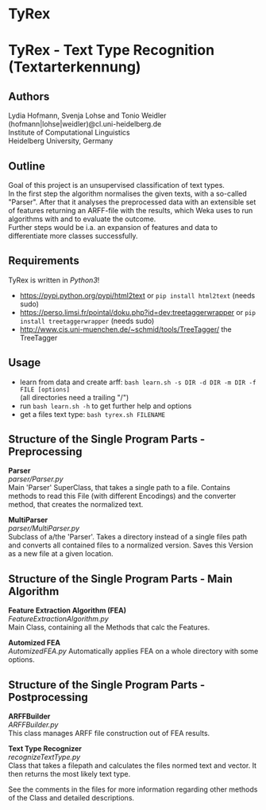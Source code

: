 # TyRex
TyRex - Text Type Recognition (Textarterkennung)
========================================================================

Authors
-------
Lydia Hofmann, Svenja Lohse and Tonio Weidler  
(hofmann|lohse|weidler)@cl.uni-heidelberg.de  
Institute of Computational Linguistics  
Heidelberg University, Germany  

Outline  
----
Goal of this project is an unsupervised classification of text types.  
In the first step the algorithm normalises the given texts, with a so-called "Parser". After that it analyses the preprocessed data with an extensible set of features returning an ARFF-file with the results, which Weka uses to run algorithms with and to evaluate the outcome.  
Further steps would be i.a. an expansion of features and data to differentiate more classes successfully.   

Requirements  
------------
TyRex is written in *Python3*!  
  - https://pypi.python.org/pypi/html2text or ```pip install html2text``` (needs sudo)  
  - https://perso.limsi.fr/pointal/doku.php?id=dev:treetaggerwrapper or ```pip install treetaggerwrapper``` (needs sudo)  
  - http://www.cis.uni-muenchen.de/~schmid/tools/TreeTagger/ the TreeTagger  

Usage  
-----  
  * learn from data and create arff: ```bash learn.sh -s DIR -d DIR -m DIR -f FILE [options]```  
    (all directories need a trailing "/")
  * run ```bash learn.sh -h``` to get further help and options
  * get a files text type: ```bash tyrex.sh FILENAME```

Structure of the Single Program Parts - Preprocessing  
---------------------------------------------------------------
**Parser**    
*parser/Parser.py*  
Main 'Parser' SuperClass, that takes a single path to a file. Contains methods to read this File (with different Encodings) and the converter method, that creates the normalized text.

**MultiParser**    
*parser/MultiParser.py*  
Subclass of a/the 'Parser'. Takes a directory instead of a single files path and converts all contained files to a normalized version. Saves this Version as a new file at a given location.

Structure of the Single Program Parts - Main Algorithm  
----------------------------------------------------------------
**Feature Extraction Algorithm (FEA)**  
*FeatureExtractionAlgorithm.py*  
Main Class, containing all the Methods that calc the Features.

**Automized FEA**  
*AutomizedFEA.py*
Automatically applies FEA on a whole directory with some options.  

Structure of the Single Program Parts - Postprocessing  
----------------------------------------------------------------
**ARFFBuilder**  
*ARFFBuilder.py*  
This class manages ARFF file construction out of FEA results.

**Text Type Recognizer**  
*recognizeTextType.py*  
Class that takes a filepath and calculates the files normed text and vector.
It then returns the most likely text type.

See the comments in the files for more information regarding other methods of the Class and detailed descriptions.  
